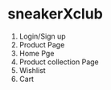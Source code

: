 # sneakerXclub

1. Login/Sign up
2. Product Page
3. Home Pge
4. Product collection Page
5. Wishlist
6. Cart
